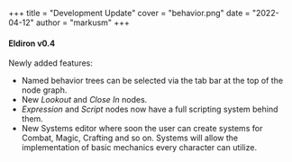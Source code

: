 +++
title = "Development Update"
cover = "behavior.png"
date = "2022-04-12"
author = "markusm"
+++

#### Eldiron v0.4

Newly added features:

* Named behavior trees can be selected via the tab bar at the top of the node graph.
* New *Lookout* and *Close In* nodes.
* *Expression* and *Script* nodes now have a full scripting system behind them.
* New Systems editor where soon the user can create systems for Combat, Magic, Crafting and so on. Systems will allow the implementation of basic mechanics every character can utilize.